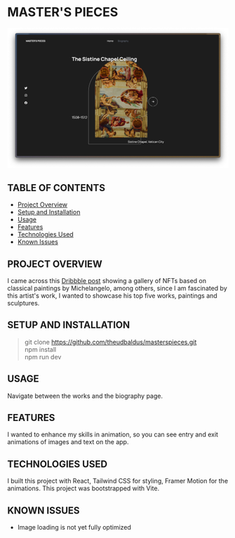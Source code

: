 # MASTER'S PIECES
![Project screenshot](/public/screenshot.png)

## TABLE OF CONTENTS
- [Project Overview](#project-overview)
- [Setup and Installation](#setup-and-installation)
- [Usage](#usage)
- [Features](#features)
- [Technologies Used](#technologies-used)
- [Known Issues](#known-issues)

## PROJECT OVERVIEW
I came across this [Dribbble post](https://dribbble.com/shots/16386948-NFT-Marketplace-Header) showing a gallery of NFTs based on classical paintings by Michelangelo, among others, since I am fascinated by this artist's work, I wanted to showcase his top five works, paintings and sculptures.

## SETUP AND INSTALLATION
> git clone https://github.com/theudbaldus/masterspieces.git  
> npm install  
> npm run dev

## USAGE
Navigate between the works and the biography page.

## FEATURES
I wanted to enhance my skills in animation, so you can see entry and exit animations of images and text on the app.

## TECHNOLOGIES USED
I built this project with React, Tailwind CSS for styling, Framer Motion for the animations. This project was bootstrapped with Vite.

## KNOWN ISSUES
* Image loading is not yet fully optimized